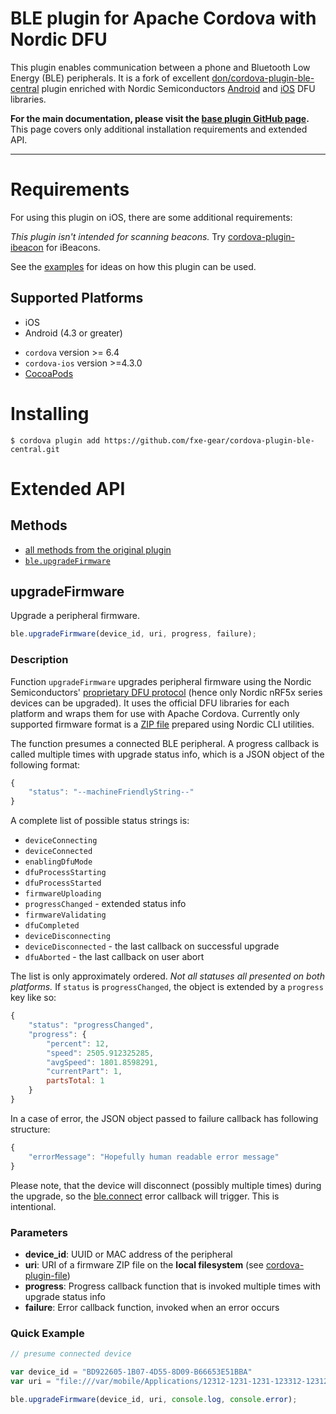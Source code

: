 # BLE plugin for Apache Cordova with Nordic DFU

This plugin enables communication between a phone and Bluetooth Low Energy (BLE) peripherals. It is
a fork of excellent
[don/cordova-plugin-ble-central](https://github.com/don/cordova-plugin-ble-central) plugin enriched
with Nordic Semiconductors [Android](https://github.com/NordicSemiconductor/Android-DFU-Library) and
[iOS](https://github.com/NordicSemiconductor/IOS-Pods-DFU-Library) DFU libraries.

**For the main documentation, please visit the [base plugin GitHub
page](https://github.com/don/cordova-plugin-ble-central).**
This page covers only additional installation requirements and extended API.

---

# Requirements

For using this plugin on iOS, there are some additional requirements:

_This plugin isn't intended for scanning beacons._ Try [cordova-plugin-ibeacon](https://github.com/petermetz/cordova-plugin-ibeacon) for iBeacons.

See the [examples](https://github.com/don/cordova-plugin-ble-central/tree/master/examples) for ideas on how this plugin can be used.

## Supported Platforms

* iOS
* Android (4.3 or greater)
- `cordova` version >= 6.4
- `cordova-ios` version >=4.3.0
- [CocoaPods](https://guides.cocoapods.org/using/getting-started.html#installation)

# Installing

    $ cordova plugin add https://github.com/fxe-gear/cordova-plugin-ble-central.git

# Extended API

## Methods

- [all methods from the original plugin](https://github.com/don/cordova-plugin-ble-central#methods)
- [`ble.upgradeFirmware`](#upgradeFirmware)

## upgradeFirmware

Upgrade a peripheral firmware.

```javascript
ble.upgradeFirmware(device_id, uri, progress, failure);
```

### Description

Function `upgradeFirmware` upgrades peripheral firmware using the Nordic Semiconductors'
[proprietary DFU
protocol](https://devzone.nordicsemi.com/documentation/nrf51/6.0.0/s110/html/a00062.html) (hence
only Nordic nRF5x series devices can be upgraded). It uses the official DFU libraries for each
platform and wraps them for use with Apache Cordova. Currently only supported firmware format is a
[ZIP file](https://devzone.nordicsemi.com/blogs/715/creating-zip-package-for-dfu/) prepared using
Nordic CLI utilities.

The function presumes a connected BLE peripheral. A progress callback is called multiple times with
upgrade status info, which is a JSON object of the following format:

```javascript
{
    "status": "--machineFriendlyString--"
}
```

A complete list of possible status strings is:

- `deviceConnecting`
- `deviceConnected`
- `enablingDfuMode`
- `dfuProcessStarting`
- `dfuProcessStarted`
- `firmwareUploading`
- `progressChanged` - extended status info
- `firmwareValidating`
- `dfuCompleted`
- `deviceDisconnecting`
- `deviceDisconnected` - the last callback on successful upgrade
- `dfuAborted` - the last callback on user abort

The list is only approximately ordered. *Not all statuses all presented on both platforms.*
If `status` is `progressChanged`, the object is extended by a `progress` key like so:

```javascript
{
    "status": "progressChanged",
    "progress": {
        "percent": 12,
        "speed": 2505.912325285,
        "avgSpeed": 1801.8598291,
        "currentPart": 1,
        partsTotal: 1
    }
}
```

In a case of error, the JSON object passed to failure callback has following structure:

```javascript
{
    "errorMessage": "Hopefully human readable error message"
}
```

Please note, that the device will disconnect (possibly multiple times) during the upgrade, so the
[ble.connect](https://github.com/don/cordova-plugin-ble-central#connect) error callback will
trigger. This is intentional.

### Parameters

- __device_id__: UUID or MAC address of the peripheral
- __uri__: URI of a firmware ZIP file on the **local filesystem**
  (see [cordova-plugin-file](https://github.com/apache/cordova-plugin-file))
- __progress__: Progress callback function that is invoked multiple times with upgrade status info
- __failure__: Error callback function, invoked when an error occurs

### Quick Example

```javascript
// presume connected device

var device_id = "BD922605-1B07-4D55-8D09-B66653E51BBA"
var uri = "file:///var/mobile/Applications/12312-1231-1231-123312-123123/Documents/firmware.zip";

ble.upgradeFirmware(device_id, uri, console.log, console.error);
```
